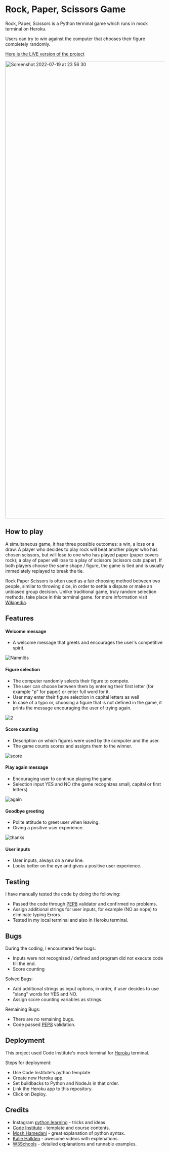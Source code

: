 # Rock, Paper, Scissors Game

Rock, Paper, Scissors is a Python terminal game which runs in mock terminal on Heroku.

Users can try to win against the computer that chooses their figure completely randomly.

[Here is the LIVE version of the project](https://rock-paper-scissors-pyame.herokuapp.com/)

<img width="1440" alt="Screenshot 2022-07-19 at 23 56 30" src="https://user-images.githubusercontent.com/103571907/179942336-833ba99b-9fdc-4cb0-a05a-a5d8c9d73dc1.png">

## How to play

A simultaneous game, it has three possible outcomes: a win, a loss or a draw. A player who decides to play rock will beat another player who has chosen scissors, but will lose to one who has played paper (paper covers rock); a play of paper will lose to a play of scissors (scissors cuts paper). If both players choose the same shape / figure, the game is tied and is usually immediately replayed to break the tie. 

Rock Paper Scissors is often used as a fair choosing method between two people, similar to throwing dice, in order to settle a dispute or make an unbiased group decision. Unlike traditional game, truly random selection methods, take place in this terminal game. for more information visit [Wikipedia](https://en.wikipedia.org/wiki/Rock_paper_scissors).

## Features 

#### Welcome message
- A welcome message that greets and encourages the user's competitive spirit.

![Namnlös](https://user-images.githubusercontent.com/103571907/179949828-b2150d4d-b252-4c75-aa17-b602985325c9.png)

#### Figure selection 
- The computer randomly selects their figure to compete.
- The user can choose between them by entering their first letter (for example "p" for paper) or enter full word for it.
- User may enter their figure selection in capital letters as well 
- In case of a typo or, choosing a figure that is not defined in the game, it prints the message encouraging the user of trying again. 

![2](https://user-images.githubusercontent.com/103571907/179949792-4fc85f01-9e2a-4f17-a392-e3e6c025b3ec.png)

#### Score counting 
- Description on which figures were used by the computer and the user.
- The game counts scores and assigns them to the winner.

 ![score](https://user-images.githubusercontent.com/103571907/179950613-b2f19425-6ed4-4fde-8dce-4797fe456480.png)
 
 #### Play again message
 - Encouraging user to continue playing the game.
 - Selection input YES and NO (the game recognizes small, capital or first letters) 
 
![again](https://user-images.githubusercontent.com/103571907/179951473-f49f5ba9-c030-4399-a35b-c1cc1967eb5e.png)

#### Goodbye greeting 
- Polite attitude to greet user when leaving.
- Giving a positive user experience.

![thanks](https://user-images.githubusercontent.com/103571907/179952047-d0e83d41-a966-4091-8923-e34f158550c8.png)

#### User inputs
- User inputs, always on a new line.
- Looks better on the eye and gives a positive user experience.

## Testing 

I have manually tested the code by doing the following:

- Passed the code through [PEP8](http://pep8online.com/) validator and confirmed no problems.
- Assign additional strings for user inputs, for example (NO as nope) to eliminate typing Errors.
- Tested in my local terminal and also in Heroku terminal.

## Bugs 

During the coding, I encountered few bugs:

- Inputs were not recognized / defined and program did not execute code till the end.
- Score counting 

Solved Bugs:
- Add additional strings as input options, in order, if user decides to use "slang" words for YES and NO.
- Assign score counting variables as strings.

Remaining Bugs:
- There are no remaining bugs.
- Code passed [PEP8](http://pep8online.com/) validation.

## Deployment

This project used Code Institute's mock terminal for [Heroku](https://www.heroku.com/home) terminal.

Steps for deployment:
- Use Code Institute's python template.
- Create new Heroku app.
- Set buildbacks to Python and NodeJs in that order.
- Link the Heroku app to this repository.
- Click on Deploy.

## Credits 

- Instagram [python.learning](https://www.instagram.com/python.learning/) - tricks and ideas.
- [Code Institute](https://codeinstitute.net/) - template and course contents.
- [Mosh Hamedani](https://codewithmosh.com/) - great explanation of python syntax.
- [Kalle Hallden](https://www.youtube.com/c/KalleHallden/videos) - awesome videos with explenations.
- [W3Schools](https://www.w3schools.com/python/python_for_loops.asp) - detailed explanations and runnable examples.
